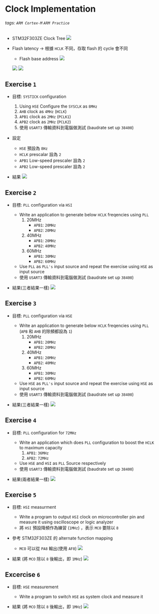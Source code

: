 # Clock Implementation
###### tags: `ARM Cortex-M` `ARM Practice`

- STM32F303ZE Clock Tree
  ![](https://i.imgur.com/P1XjtyZ.png)

- Flash latency &rarr; 根據 `HCLK` 不同，存取 flash 的 cycle 會不同
  - Flash base address
    ![](https://i.imgur.com/ntSfkmY.png)

  ![](https://i.imgur.com/f9yqdBh.png)
  ![](https://i.imgur.com/oBm7jAx.png)

## Exercise `1`
- 目標: `SYSTICK` configuration
  1. Using `HSE` Configure the `SYSCLK` as `8MHz`
  2. `AHB` clock as `4MHz` (`HCLK`)
  3. `APB1` clock as `2MHz` (`PCLK1`)
  4. `APB2` clock as `2MHz` (`PCLK2`)
  5. 使用 `USART3` 傳輸資料到電腦做測試 (baudrate set up `38400`)

- 設定
  - `HSE` 預設為 `8Hz`
  - `HCLK` prescalar 設為 `2`
  - `APB1` Low-speed prescaler 設為 `2`
  - `APB2` Low-speed prescaler 設為 `2`

- 結果
  ![](https://i.imgur.com/geHSjpL.png)
  
## Exercise `2`
- 目標: `PLL` configuration via `HSI`
  - Write an application to generate below `HCLK` freqencies using `PLL`
    1. 20MHz
       - `APB1`: `20MHz`
       - `APB2`: `20MHz`
    2. 40MHz
       - `APB1`: `20MHz`
       - `APB2`: `40MHz`
    4. 60MHz
       - `APB1`: `30MHz`
       - `APB2`: `60MHz`
  - Use `PLL` as `PLL's` input source and repeat the exercise using `HSE` as input source
  - 使用 `USART3` 傳輸資料到電腦做測試 (baudrate set up `38400`)

- 結果(三者結果一樣)
  ![](https://i.imgur.com/cGCCI3P.png)
  
## Exercise `3`
- 目標: `PLL` configuration via `HSE`
  - Write an application to generate below `HCLK` freqencies using `PLL` (`APB` 和 `AHB` 的除頻都設為 `1`)
    1. 20MHz
       - `APB1`: `20MHz`
       - `APB2`: `20MHz`
    2. 40MHz
       - `APB1`: `20MHz`
       - `APB2`: `40MHz`
    3. 60MHz
       - `APB1`: `30MHz`
       - `APB2`: `60MHz`
  - Use `HSE` as `PLL's` input source and repeat the exercise using `HSE` as input source
  - 使用 `USART3` 傳輸資料到電腦做測試 (baudrate set up `38400`)

- 結果(三者結果一樣)
  ![](https://i.imgur.com/eNSDTMZ.png)
  
## Exercise `4`
- 目標: `PLL` configuration for `72MHz`
  - Write an application which does `PLL` configuration to boost the `HCLK` to maximum capacity
    1. `APB1`: `36MHz`
    2. `APB2`: `72MHz`
  - Use `HSE` and `HSI` as `PLL` Source respectively
  - 使用 `USART3` 傳輸資料到電腦做測試 (baudrate set up `38400`)

- 結果(兩者結果一樣)
  ![](https://i.imgur.com/eNSDTMZ.png)
  
## Exercise `5`
- 目標: `HSI` measurment
  - Write a program to output `HSI` clock on microcontroller pin and measure it using oscilloscope or logic analyzer
  - 將 `HSI` 預設降頻作為練習 (`1MHz`) ，表示 `MCO` 要除以 `8`
  
- 參考 STM32F303ZE 的 alternate function mapping
  - `MCO` 可以從 `PA8` 輸出(使用 `AF0`)
  ![](https://i.imgur.com/iwYAXMX.png)

- 結果 (將 `MCO` 除以 `8` 後輸出，即 `1MHz`)
  ![](https://i.imgur.com/BjwlALt.png)
  
## Excercise `6`
- 目標: `HSE` measurement
  - Write a program to switch `HSE` as system clock and measure it

- 結果 (將 `MCO` 除以 `8` 後輸出，即 `1MHz`)
  ![](https://i.imgur.com/uY4tHXm.png)

